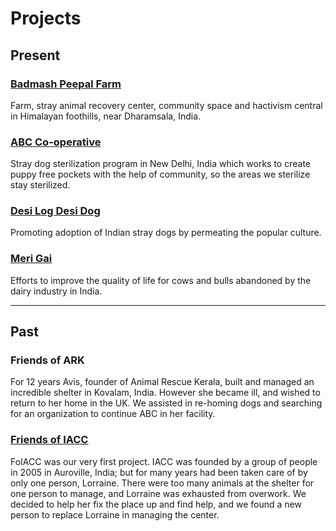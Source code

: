 [//]: # (comments)

Projects
=========

Present
-----------
### [Badmash Peepal Farm](?p=farm "Badmash Peepal Farm" )
Farm, stray animal recovery center, community space and hactivism central in Himalayan foothills, near Dharamsala, India.

### [ABC Co-operative](?p=abc-cooperative "ABC Co-operative" )
Stray dog sterilization program in New Delhi, India which works to create puppy free pockets with the help of community, so the areas we sterilize stay sterilized.

### [Desi Log Desi Dog]( /?p=desilogdesidog )
Promoting adoption of Indian stray dogs by permeating the popular culture.

### [Meri Gai]( ?p=merigai)
Efforts to improve the quality of life for cows and bulls abandoned by the dairy industry in India.

<!--


### Treat on Street
Helping stray animals on the streer

### Activists for Animals
Network
-->

-------------------------

Past
----------
### Friends of ARK
For 12 years Avis, founder of Animal Rescue Kerala, built and managed an incredible shelter in Kovalam, India. However she became ill, and wished to return to her home in the UK. We assisted in re-homing dogs and searching for an organization to continue ABC in her facility.



### [Friends of IACC](http://foiacc.worldlywags.org/ "FOIACC" )
FoIACC was our very first project. IACC was founded by a group of people in 2005 in Auroville, India; but for many years had been taken care of by only one person, Lorraine. There were too many animals at the shelter for one person to manage, and Lorraine was exhausted from overwork. We decided to help her fix the place up and find help, and we found a new person to replace Lorraine in managing the center.
